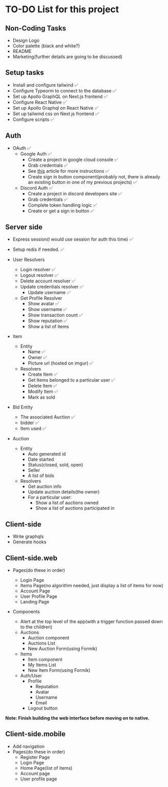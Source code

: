 # TO-DO List for this project

## Non-Coding Tasks

- Design Logo
- Color palette (black and white?)
- README
- Marketing(further details are going to be discussed)

## Setup tasks

- Install and configure tailwind ✅
- Configure Typeorm to connect to the database ✅
- Set up Apollo GraphQL on Next.js frontend ✅
- Configure React Native ✅
- Set up Apollo Graphql on React Native ✅
- Set up tailwind css on Next.js frontend ✅
- Configure scripts ✅

## Auth

- OAuth ✅
  - Google Auth ✅
    - Create a project in google cloud console ✅
    - Grab credentials ✅
    - See [this](https://medium.com/authpack/easy-google-auth-with-node-js-99ac40b97f4c) article for more instructions ✅
    - Create sign in button component(probably not, there is already an existing button in one of my previous projects) ✅
  - Discord Auth ✅
    - Create a project in discord developers site ✅
    - Grab credentials ✅
    - Complete token handling logic ✅
    - Create or get a sign in button ✅

## Server side

- Express session(I would use session for auth this time) ✅
- Setup redis if needed. ✅

- User Resolvers

  - Login resolver ✅
  - Logout resolver ✅
  - Delete account resolver ✅
  - Update credentials resolver ✅
    - Update username ✅
  - Get Profile Resolver
    - Show avatar ✅
    - Show username ✅
    - Show transaction count ✅
    - Show reputation ✅
    - Show a list of items

- Item

  - Entity
    - Name ✅
    - Owner ✅
    - Picture url (hosted on imgur) ✅
  - Resolvers
    - Create Item ✅
    - Get Items belonged to a particular user ✅
    - Delete Item ✅
    - Modify Item ✅
    - Mark as sold

- Bid Entity

  - The associated Auction ✅
  - bidder ✅
  - Item used ✅

- Auction
  - Entity
    - Auto generated id
    - Date started
    - Status(closed, sold, open)
    - Seller
    - A list of bids
  - Resolvers
    - Get auction info
    - Update auction details(the owner)
    - For a particular user:
      - Show a list of auctions owned
      - Show a list of auctions participated in

## Client-side

- Write graphqls
- Generate hooks

## Client-side.web

- Pages(do these in order)
  - Login Page
  - Items Page(no algorithm needed, just display a list of items for now)
  - Account Page
  - User Profile Page
  - Landing Page
- Components

  - Alert at the top level of the app(with a trigger function passed down to the children)
  - Auctions
    - Auction component
    - Auctions List
    - New Auction Form(using Formik)
  - Items
    - Item component
    - My Items List
    - New Item Form(using Formik)
  - Auth/User
    - Profile
      - Reputation
      - Avatar
      - Username
      - Email
    - Logout button

**Note: Finish building the web interface before moving on to native.**

## Client-side.mobile

- Add navigation
- Pages(do these in order)
  - Register Page
  - Login Page
  - Home Page(list of items)
  - Account page
  - User profile page
